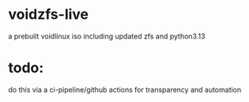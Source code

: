 # voidzfs-live
a prebuilt voidlinux iso including updated zfs and python3.13

# todo:
do this via a ci-pipeline/github actions for transparency and automation
